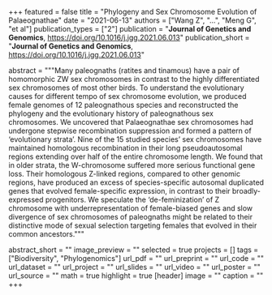 +++
featured = false
title = "Phylogeny and Sex Chromosome Evolution of Palaeognathae"
date = "2021-06-13"
authors = ["Wang Z", "...", "Meng G", "et al"]
publication_types = ["2"]
publication = "**Journal of Genetics and Genomics**, https://doi.org/10.1016/j.jgg.2021.06.013"
publication_short = "**Journal of Genetics and Genomics**, https://doi.org/10.1016/j.jgg.2021.06.013"

abstract = """Many paleognaths (ratites and tinamous) have a pair of homomorphic ZW sex chromosomes in contrast to the highly differentiated sex chromosomes of most other birds. To understand the evolutionary causes for different tempo of sex chromosome evolution, we produced female genomes of 12 paleognathous species and reconstructed the phylogeny and the evolutionary history of paleognathous sex chromosomes. We uncovered that Palaeognathae sex chromosomes had undergone stepwise recombination suppression and formed a pattern of ‘evolutionary strata’. Nine of the 15 studied species’ sex chromosomes have maintained homologous recombination in their long pseudoautosomal regions extending over half of the entire chromosome length. We found that in older strata, the W-chromosome suffered more serious functional gene loss. Their homologous Z-linked regions, compared to other genomic regions, have produced an excess of species-specific autosomal duplicated genes that evolved female-specific expression, in contrast to their broadly-expressed progenitors. We speculate the ‘de-feminization’ of Z chromosome with underrepresentation of female-biased genes and slow divergence of sex chromosomes of paleognaths might be related to their distinctive mode of sexual selection targeting females that evolved in their common ancestors."""

abstract_short = ""
image_preview = ""
selected = true
projects = []
tags = ["Biodiversity", "Phylogenomics"]
url_pdf = ""
url_preprint = ""
url_code = ""
url_dataset = ""
url_project = ""
url_slides = ""
url_video = ""
url_poster = ""
url_source = ""
math = true
highlight = true
[header]
image = ""
caption = ""
+++
